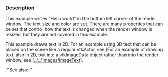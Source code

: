 ### Description
This example writes "Hello world" in the bottom left corner of the render window. The text size and color are set. There are many properties that can be set that control how the text is changed when the render window is resized, but they are not covered in this example.

This example draws text in 2D. For an example using 3D text that can be placed on the scene like a regular vtkActor, see [For an example of drawing text, also in 2D, but into a vtkImageData object rather than into the render window, see [[../../Images/ImageText]]([../VectorText]].).

:''See also: []([../../Widgets/TextWidget])''
